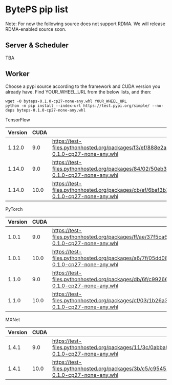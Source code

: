 # BytePS pip list

Note: For now the following source does not support RDMA. We will release RDMA-enabled source soon. 

## Server & Scheduler

TBA

## Worker

Choose a pypi source according to the framework and CUDA version you already have. Find YOUR_WHEEL_URL from the below lists, and then: 

```
wget -O byteps-0.1.0-cp27-none-any.whl YOUR_WHEEL_URL
python -m pip install --index-url https://test.pypi.org/simple/ --no-deps byteps-0.1.0-cp27-none-any.whl
```



TensorFlow

| Version | CUDA | URL |
| --- | --- | --- |
| 1.12.0 | 9.0 | https://test-files.pythonhosted.org/packages/f3/ef/888e2a92eeb1c96081442c9f39614956d9f016dc05c0d5d0020b5e1a37f0/byteps_tensorflow1.12.0_cu90-0.1.0-cp27-none-any.whl |
| 1.14.0 | 9.0 | https://test-files.pythonhosted.org/packages/84/02/50eb38bae4097aa43253c1ef644a86425529546422272167a7f506cf1354/byteps_tensorflow1.14.0_cu90_v1-0.1.0-cp27-none-any.whl |
| 1.14.0 | 10.0 | https://test-files.pythonhosted.org/packages/cb/ef/6baf3b3d4c69f8a31a2cd50437fb7b81acd14da8fd31644bc8d21c4c850e/byteps_tensorflow1.14.0_cu100-0.1.0-cp27-none-any.whl |



PyTorch

| Version | CUDA | URL |
| --- | --- | --- |
| 1.0.1 | 9.0 | https://test-files.pythonhosted.org/packages/ff/ae/37f5ca6597081127da9f52e486d66f33806dfe61da0bbc5e04d97f818c39/byteps_pytorch1.0.1_cu90-0.1.0-cp27-none-any.whl |
| 1.0.1 | 10.0 | https://test-files.pythonhosted.org/packages/a6/7f/05dd08c83df6fb9143c29183b60c01dea16c1d81f45b70f745646c167537/byteps_pytorch1.0.1_cu100-0.1.0-cp27-none-any.whl |
| 1.1.0 | 9.0 | https://test-files.pythonhosted.org/packages/db/6f/c99266a52e71d4df875fdf3ff3fa073b98424ea0a7182a0237b1930d34be/byteps_pytorch1.1.0_cu90-0.1.0-cp27-none-any.whl |
| 1.1.0 | 10.0 | https://test-files.pythonhosted.org/packages/cf/03/1b26a3bb259d7cf1f7d4d0ad731c6a3eeae2e4f4b1273d7a344dc90b300a/byteps_pytorch1.1.0_cu100-0.1.0-cp27-none-any.whl |


MXNet

| Version | CUDA | URL |
| --- | --- | --- |
| 1.4.1 | 9.0 | https://test-files.pythonhosted.org/packages/11/3c/0abba947c2d212ea205801108e81d8445d08686bbf91a72d3dc8249dd266/byteps_mxnet1.4.1_cu90-0.1.0-cp27-none-any.whl |
| 1.4.1 | 10.0 | https://test-files.pythonhosted.org/packages/3b/c5/c9545305cac2669f90819e33c748c169a7ae6daf454326a21879b3376fff/byteps_mxnet1.4.1_cu100-0.1.0-cp27-none-any.whl |

